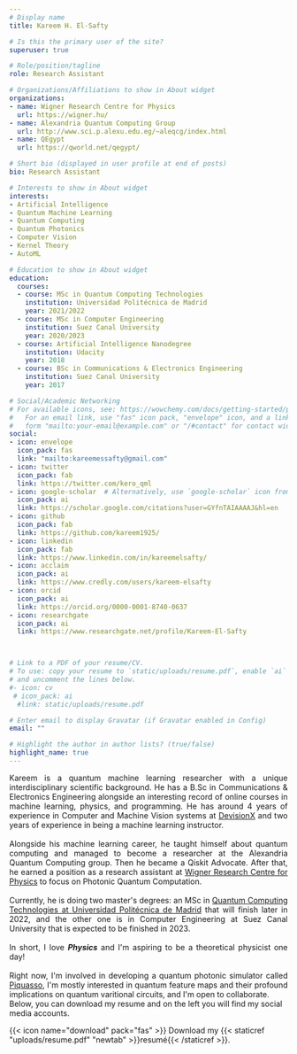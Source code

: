 ```yaml
---
# Display name
title: Kareem H. El-Safty

# Is this the primary user of the site?
superuser: true

# Role/position/tagline
role: Research Assistant

# Organizations/Affiliations to show in About widget
organizations:
- name: Wigner Research Centre for Physics 
  url: https://wigner.hu/
- name: Alexandria Quantum Computing Group
  url: http://www.sci.p.alexu.edu.eg/~aleqcg/index.html
- name: QEgypt
  url: https://qworld.net/qegypt/

# Short bio (displayed in user profile at end of posts)
bio: Research Assistant

# Interests to show in About widget
interests:
- Artificial Intelligence
- Quantum Machine Learning
- Quantum Computing
- Quantum Photonics
- Computer Vision
- Kernel Theory
- AutoML

# Education to show in About widget
education:
  courses:
  - course: MSc in Quantum Computing Technologies
    institution: Universidad Politécnica de Madrid
    year: 2021/2022
  - course: MSc in Computer Engineering
    institution: Suez Canal University
    year: 2020/2023
  - course: Artificial Intelligence Nanodegree
    institution: Udacity
    year: 2018
  - course: BSc in Communications & Electronics Engineering
    institution: Suez Canal University
    year: 2017

# Social/Academic Networking
# For available icons, see: https://wowchemy.com/docs/getting-started/page-builder/#icons
#   For an email link, use "fas" icon pack, "envelope" icon, and a link in the
#   form "mailto:your-email@example.com" or "/#contact" for contact widget.
social:
- icon: envelope
  icon_pack: fas
  link: "mailto:kareemessafty@gmail.com"
- icon: twitter
  icon_pack: fab
  link: https://twitter.com/kero_qml
- icon: google-scholar  # Alternatively, use `google-scholar` icon from `ai` icon pack
  icon_pack: ai
  link: https://scholar.google.com/citations?user=GYfnTAIAAAAJ&hl=en
- icon: github
  icon_pack: fab
  link: https://github.com/kareem1925/
- icon: linkedin
  icon_pack: fab
  link: https://www.linkedin.com/in/kareemelsafty/
- icon: acclaim
  icon_pack: ai
  link: https://www.credly.com/users/kareem-elsafty
- icon: orcid
  icon_pack: ai
  link: https://orcid.org/0000-0001-8740-0637
- icon: researchgate
  icon_pack: ai
  link: https://www.researchgate.net/profile/Kareem-El-Safty



# Link to a PDF of your resume/CV.
# To use: copy your resume to `static/uploads/resume.pdf`, enable `ai` icons in `params.toml`, 
# and uncomment the lines below.
#- icon: cv
 # icon_pack: ai
  #link: static/uploads/resume.pdf

# Enter email to display Gravatar (if Gravatar enabled in Config)
email: ""

# Highlight the author in author lists? (true/false)
highlight_name: true
---
```

<div style="text-align: justify">
Kareem is a quantum machine learning researcher with a unique interdisciplinary scientific background. He has a B.Sc in Communications & Electronics Engineering alongside an interesting record of online courses in machine learning, physics, and programming. He has around 4 years of experience in Computer and Machine Vision systems at <a href="https://devisionx.com/" target="_blank">DevisionX</a> and two years of experience in being a machine learning instructor.
<br/><br/>
Alongside his machine learning career, he taught himself about quantum computing and managed to become a researcher at the Alexandria Quantum Computing group. Then he became a Qiskit Advocate. After that, he earned a position as a research assistant at <a href="https://wigner.hu/" target="_blank">Wigner Research Centre for Physics</a> to focus on Photonic Quantum Computation.
<br/><br/>
Currently, he is doing two master's degrees: an MSc in <a href="https://quantum-explore.com/en/master/" target="_blank">Quantum Computing Technologies at Universidad Politécnica de Madrid</a> that will finish later in 2022, and the other one is in Computer Engineering at Suez Canal University that is expected to be finished in 2023.
</div>
<br/>

<div style="text-align: justify">
In short, I love <b><i>Physics</i></b> and I'm aspiring to be a theoretical physicist one day!
</div>
<br/>
<div style="text-align: justify">
Right now, I'm involved in developing a quantum photonic simulator called <a href="https://piquasso.com/" target="_blank">Piquasso</a>, I'm mostly interested in quantum feature maps and their profound implications on quantum varitional circuits, and I'm open to collaborate.
</div>
Below, you can download my resume and on the left you will find my social media accounts.

{{< icon name="download" pack="fas" >}} Download my {{< staticref "uploads/resume.pdf" "newtab" >}}resumé{{< /staticref >}}.


